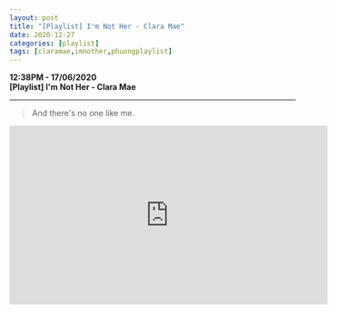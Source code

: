 ```yaml
---
layout: post
title: "[Playlist] I'm Not Her - Clara Mae"
date: 2020-12-27
categories: [playlist]
tags: [claramae,imnother,phuongplaylist]
---
```


**12:38PM - 17/06/2020**  
**\[Playlist\] I'm Not Her - Clara Mae**

* * *

> And there's no one like me.

<iframe
  width="560"
  height="315"
  src="https://www.youtube.com/embed/3n0U9GG6QJU"
  frameborder="0"
  allow="accelerometer; autoplay; clipboard-write; encrypted-media; gyroscope; picture-in-picture"
  allowfullscreen>
</iframe>

